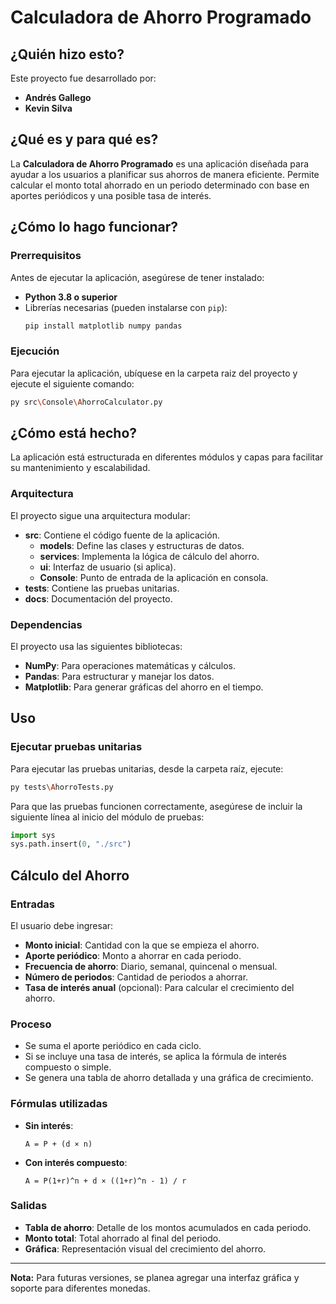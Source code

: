 # Calculadora de Ahorro Programado 

## ¿Quién hizo esto?
Este proyecto fue desarrollado por:
- **Andrés Gallego**
- **Kevin Silva**

## ¿Qué es y para qué es?
La **Calculadora de Ahorro Programado** es una aplicación diseñada para ayudar a los usuarios a planificar sus ahorros de manera eficiente. Permite calcular el monto total ahorrado en un periodo determinado con base en aportes periódicos y una posible tasa de interés.

## ¿Cómo lo hago funcionar?
### Prerrequisitos
Antes de ejecutar la aplicación, asegúrese de tener instalado:
- **Python 3.8 o superior**
- Librerías necesarias (pueden instalarse con `pip`):
  ```sh
  pip install matplotlib numpy pandas
  ```

### Ejecución
Para ejecutar la aplicación, ubíquese en la carpeta raiz del proyecto y ejecute el siguiente comando:
```sh
py src\Console\AhorroCalculator.py
```

## ¿Cómo está hecho?
La aplicación está estructurada en diferentes módulos y capas para facilitar su mantenimiento y escalabilidad.

### Arquitectura
El proyecto sigue una arquitectura modular:
- **src**: Contiene el código fuente de la aplicación.
  - **models**: Define las clases y estructuras de datos.
  - **services**: Implementa la lógica de cálculo del ahorro.
  - **ui**: Interfaz de usuario (si aplica).
  - **Console**: Punto de entrada de la aplicación en consola.
- **tests**: Contiene las pruebas unitarias.
- **docs**: Documentación del proyecto.

### Dependencias
El proyecto usa las siguientes bibliotecas:
- **NumPy**: Para operaciones matemáticas y cálculos.
- **Pandas**: Para estructurar y manejar los datos.
- **Matplotlib**: Para generar gráficas del ahorro en el tiempo.

## Uso
### Ejecutar pruebas unitarias
Para ejecutar las pruebas unitarias, desde la carpeta raíz, ejecute:
```sh
py tests\AhorroTests.py
```
Para que las pruebas funcionen correctamente, asegúrese de incluir la siguiente línea al inicio del módulo de pruebas:
```python
import sys
sys.path.insert(0, "./src")
```

## Cálculo del Ahorro
### Entradas
El usuario debe ingresar:
- **Monto inicial**: Cantidad con la que se empieza el ahorro.
- **Aporte periódico**: Monto a ahorrar en cada periodo.
- **Frecuencia de ahorro**: Diario, semanal, quincenal o mensual.
- **Número de periodos**: Cantidad de periodos a ahorrar.
- **Tasa de interés anual** (opcional): Para calcular el crecimiento del ahorro.

### Proceso
- Se suma el aporte periódico en cada ciclo.
- Si se incluye una tasa de interés, se aplica la fórmula de interés compuesto o simple.
- Se genera una tabla de ahorro detallada y una gráfica de crecimiento.

### Fórmulas utilizadas
- **Sin interés**:
  ```
  A = P + (d × n)
  ```
- **Con interés compuesto**:
  ```
  A = P(1+r)^n + d × ((1+r)^n - 1) / r
  ```

### Salidas
- **Tabla de ahorro**: Detalle de los montos acumulados en cada periodo.
- **Monto total**: Total ahorrado al final del periodo.
- **Gráfica**: Representación visual del crecimiento del ahorro.

---
**Nota:** Para futuras versiones, se planea agregar una interfaz gráfica y soporte para diferentes monedas.


  


